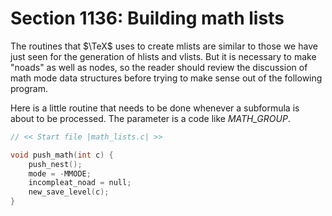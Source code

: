 # Section 1136: Building math lists

The routines that $\TeX$ uses to create mlists are similar to those we have just seen for the generation of hlists and vlists.
But it is necessary to make "noads" as well as nodes, so the reader should review the discussion of math mode data structures before trying to make sense out of the following program.

Here is a little routine that needs to be done whenever a subformula is about to be processed.
The parameter is a code like *MATH_GROUP*.

```c math/math_lists.c
// << Start file |math_lists.c| >>

void push_math(int c) {
    push_nest();
    mode = -MMODE;
    incompleat_noad = null;
    new_save_level(c);
}
```

